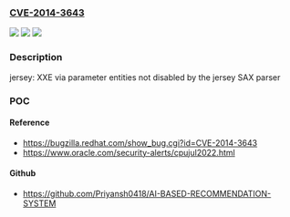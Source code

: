 ### [CVE-2014-3643](https://cve.mitre.org/cgi-bin/cvename.cgi?name=CVE-2014-3643)
![](https://img.shields.io/static/v1?label=Product&message=jersey&color=blue)
![](https://img.shields.io/static/v1?label=Version&message=through%202014-09-17%20&color=brightgreen)
![](https://img.shields.io/static/v1?label=Vulnerability&message=XXE%20via%20parameter%20entities&color=brightgreen)

### Description

jersey: XXE via parameter entities not disabled by the jersey SAX parser

### POC

#### Reference
- https://bugzilla.redhat.com/show_bug.cgi?id=CVE-2014-3643
- https://www.oracle.com/security-alerts/cpujul2022.html

#### Github
- https://github.com/Priyansh0418/AI-BASED-RECOMMENDATION-SYSTEM

